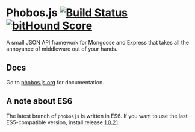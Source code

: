 # Phobos.js [![Build Status](https://travis-ci.org/phobosjs/phobos.js.svg?branch=feature%2Frefactor)](https://travis-ci.org/phobosjs/phobos.js) [![bitHound Score](https://www.bithound.io/github/phobosjs/phobos.js/badges/score.svg)](https://www.bithound.io/github/phobosjs/phobos.js)

A small JSON API framework for Mongoose and Express that takes all the annoyance of middleware out of your hands.

## Docs

Go to [phobos.js.org](https://phobos.js.org) for documentation.

## A note about ES6

The latest branch of `phobosjs` is written in ES6. If you want to use the last ES5-compatible version, install release [1.0.21](https://github.com/phobosjs/phobos.js/tree/1.0.21).

